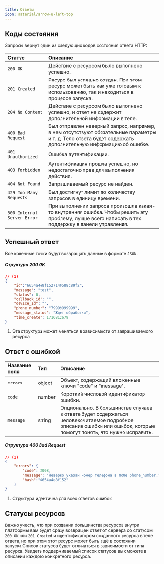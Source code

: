 ```yaml
---
title: Ответы
icon: material/arrow-u-left-top
---
```





## Коды состояния

Запросы вернут один из следующих кодов состояния ответа HTTP:

|Статус|Описание|
|:---------------------------|:----------------------------------------------------|
|`200 OK`|Действие с ресурсом было выполнено успешно.|
|`201 Created`|Ресурс был успешно создан. При этом ресурс может быть как уже готовым к использованию, так и находиться в процессе запуска.|
|`204 No Content`|Действие с ресурсом было выполнено успешно, и ответ не содержит дополнительной информации в теле.|
|`400 Bad Request`|Был отправлен неверный запрос, например, в нем отсутствуют обязательные параметры и т. д. Тело ответа будет содержать дополнительную информацию об ошибке.|
|`401 Unauthorized`|Ошибка аутентификации.|
|`403 Forbidden`	|Аутентификация прошла успешно, но недостаточно прав для выполнения действия. |
|`404 Not Found`| Запрашиваемый ресурс не найден. |
|`429 Too Many Requests`|Был достигнут лимит по количеству запросов в единицу времени. |
|`500 Internal Server Error`	| При выполнении запроса произошла какая-то внутренняя ошибка. Чтобы решить эту проблему, лучше всего написать в тех поддержку в панели управления.|

## Успешный ответ

Все конечные точки будут возвращать данные в формате `JSON`. 

##### Структура 200 OK
``` json title="HTTP/2.0 200 OK"
// (1)
{
    "id":"6654a4e8f1527149588c89f2",                       
    "message": "test", 					            
    "status": 0, 							      
    "callback_id": "", 					         
    "device_id": "",                              
    "phone_number": "79999999999",                  
    "message_status": "Ждет обработки",             
    "time_create": 1716812679                   
}
```

1. Эта структура может меняться в зависимости от запрашиваемого ресурса

## Ответ с ошибкой

|Название поля	|Тип	|Описание|
|:--------------|:------|:-------|
| `errors` | object | Объект, содержащий вложенные ключи "code" и "message". |
|`code` | number | Короткий числовой идентификатор ошибки. |
|`message` | string | Опционально. В большинстве случаев в ответе будет содержаться человекочитаемое подробное описание ошибки или ошибок, которые помогут понять, что нужно исправить. |

##### Структура 400 Bad Request
```json title="HTTP/2.0 400 Bad Request"
// (1)
{
    "errors": {
        "code": 2008,
        "message": "Неверно указан номер телефона в поле phone_number.",     
        "hash":"6654a4e8f152"
    }
}
```

1. Структура идентична для всех ответов ошибок

## Статусы ресурсов

Важно учесть, что при создании большинства ресурсов внутри платформы вам будет сразу возвращен ответ от сервера со статусом `200 OK` или `201 Created` и идентификатором созданного ресурса в теле ответа, но при этом этот ресурс может быть ещё в состоянии запуска.Список статусов будет отличаться в зависимости от типа ресурса. Увидеть поддерживаемый список статусов вы сможете в описании каждого конкретного ресурса.